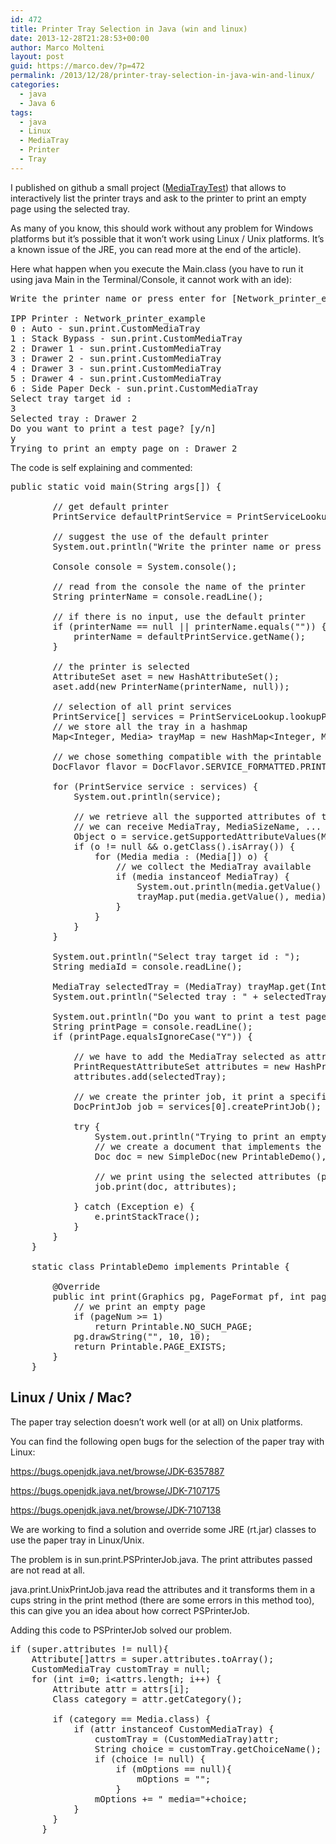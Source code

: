 ```yaml
---
id: 472
title: Printer Tray Selection in Java (win and linux)
date: 2013-12-28T21:28:53+00:00
author: Marco Molteni
layout: post
guid: https://marco.dev/?p=472
permalink: /2013/12/28/printer-tray-selection-in-java-win-and-linux/
categories:
  - java
  - Java 6
tags:
  - java
  - Linux
  - MediaTray
  - Printer
  - Tray
---
```

I published on github a small project (<a href="https://github.com/marco76/MediaTrayTest" target="_blank">MediaTrayTest</a>) that allows to interactively list the printer trays and ask to the printer to print an empty page using the selected tray.
  
As many of you know, this should work without any problem for Windows platforms but it&#8217;s possible that it won&#8217;t work using Linux / Unix platforms. It&#8217;s a known issue of the JRE, you can read more at the end of the article).

Here what happen when you execute the Main.class (you have to run it using java Main in the Terminal/Console, it cannot work with an ide):

<pre>Write the printer name or press enter for [Network_printer_example]

IPP Printer : Network_printer_example
0 : Auto - sun.print.CustomMediaTray
1 : Stack Bypass - sun.print.CustomMediaTray
2 : Drawer 1 - sun.print.CustomMediaTray
3 : Drawer 2 - sun.print.CustomMediaTray
4 : Drawer 3 - sun.print.CustomMediaTray
5 : Drawer 4 - sun.print.CustomMediaTray
6 : Side Paper Deck - sun.print.CustomMediaTray
Select tray target id :
3
Selected tray : Drawer 2
Do you want to print a test page? [y/n]
y
Trying to print an empty page on : Drawer 2</pre>

The code is self explaining and commented:

<pre class="brush: java; title: ; notranslate" title="">public static void main(String args[]) {

        // get default printer
        PrintService defaultPrintService = PrintServiceLookup.lookupDefaultPrintService();

        // suggest the use of the default printer
        System.out.println("Write the printer name or press enter for [" + defaultPrintService.getName() + "]");

        Console console = System.console();

        // read from the console the name of the printer
        String printerName = console.readLine();

        // if there is no input, use the default printer
        if (printerName == null || printerName.equals("")) {
            printerName = defaultPrintService.getName();
        }

        // the printer is selected
        AttributeSet aset = new HashAttributeSet();
        aset.add(new PrinterName(printerName, null));

        // selection of all print services
        PrintService[] services = PrintServiceLookup.lookupPrintServices(null, aset);
        // we store all the tray in a hashmap
        Map&lt;Integer, Media&gt; trayMap = new HashMap&lt;Integer, Media&gt;(10);

        // we chose something compatible with the printable interface
        DocFlavor flavor = DocFlavor.SERVICE_FORMATTED.PRINTABLE;

        for (PrintService service : services) {
            System.out.println(service);

            // we retrieve all the supported attributes of type Media
            // we can receive MediaTray, MediaSizeName, ...
            Object o = service.getSupportedAttributeValues(Media.class, flavor, null);
            if (o != null && o.getClass().isArray()) {
                for (Media media : (Media[]) o) {
                    // we collect the MediaTray available
                    if (media instanceof MediaTray) {
                        System.out.println(media.getValue() + " : " + media + " - " + media.getClass().getName());
                        trayMap.put(media.getValue(), media);
                    }
                }
            }
        }

        System.out.println("Select tray target id : ");
        String mediaId = console.readLine();

        MediaTray selectedTray = (MediaTray) trayMap.get(Integer.valueOf(mediaId));
        System.out.println("Selected tray : " + selectedTray.toString());

        System.out.println("Do you want to print a test page? [y/n]");
        String printPage = console.readLine();
        if (printPage.equalsIgnoreCase("Y")) {

            // we have to add the MediaTray selected as attribute
            PrintRequestAttributeSet attributes = new HashPrintRequestAttributeSet();
            attributes.add(selectedTray);

            // we create the printer job, it print a specified document with a set of job attributes
            DocPrintJob job = services[0].createPrintJob();

            try {
                System.out.println("Trying to print an empty page on : " + selectedTray.toString());
                // we create a document that implements the printable interface
                Doc doc = new SimpleDoc(new PrintableDemo(), DocFlavor.SERVICE_FORMATTED.PRINTABLE, null);

                // we print using the selected attributes (paper tray)
                job.print(doc, attributes);

            } catch (Exception e) {
                e.printStackTrace();
            }
        }
    }

    static class PrintableDemo implements Printable {

        @Override
        public int print(Graphics pg, PageFormat pf, int pageNum) {
            // we print an empty page
            if (pageNum &gt;= 1)
                return Printable.NO_SUCH_PAGE;
            pg.drawString("", 10, 10);
            return Printable.PAGE_EXISTS;
        }
    }
</pre>

## Linux / Unix / Mac?

The paper tray selection doesn&#8217;t work well (or at all) on Unix platforms.
  
You can find the following open bugs for the selection of the paper tray with Linux:
  
<a href="https://bugs.openjdk.java.net/browse/JDK-6357887" target="_blank">https://bugs.openjdk.java.net/browse/JDK-6357887</a>
  
<a href="https://bugs.openjdk.java.net/browse/JDK-7107175" target="_blank">https://bugs.openjdk.java.net/browse/JDK-7107175</a>
  
<a href="https://bugs.openjdk.java.net/browse/JDK-7107138" target="_blank">https://bugs.openjdk.java.net/browse/JDK-7107138</a>

We are working to find a solution and override some JRE (rt.jar) classes to use the paper tray in Linux/Unix.
  
The problem is in sun.print.PSPrinterJob.java. The print attributes passed are not read at all.
  
java.print.UnixPrintJob.java read the attributes and it transforms them in a cups string in the print method (there are some errors in this method too), this can give you an idea about how correct PSPrinterJob.
  
Adding this code to PSPrinterJob solved our problem.

<pre class="brush: java; title: ; notranslate" title="">if (super.attributes != null){
    Attribute[]attrs = super.attributes.toArray();
    CustomMediaTray customTray = null;
    for (int i=0; i&lt;attrs.length; i++) {
        Attribute attr = attrs[i];
        Class category = attr.getCategory();

        if (category == Media.class) {
            if (attr instanceof CustomMediaTray) {
                customTray = (CustomMediaTray)attr;
                String choice = customTray.getChoiceName();
                if (choice != null) {
                    if (mOptions == null){
                        mOptions = "";
                    }
                mOptions += " media="+choice;
            }
        }
      }
</pre>